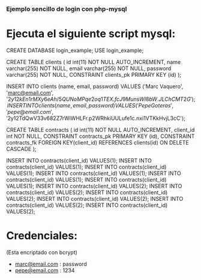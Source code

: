 ### Ejemplo sencillo de login con php-mysql


# Ejecuta el siguiente script mysql:

CREATE DATABASE login_example;
USE login_example;

CREATE TABLE clients (
  id int(11) NOT NULL AUTO_INCREMENT,
  name varchar(255) NOT NULL,
  email varchar(255)  NOT NULL,
  password varchar(255) NOT NULL,
  CONSTRAINT clients_pk PRIMARY KEY (id)
);

INSERT INTO clients (name, email, password) VALUES
('Marc Vaquero', 'marc@email.com', '$2y$12$kEn1rMXy6eAh/5QUNoMPqe2oq1TEX.fcJ9MunsWI8bW.JLChCMT2G');
INSERT INTO clients (name, email, password) VALUES
('Pepe Goteras', 'pepe@email.com', '$2y$12$TdQwV33v682Z7rWiWHLFr.p2WRhkiUULufe1c.nxi1VTKkHvjL3cC');

CREATE TABLE contracts (
  id int(11) NOT NULL AUTO_INCREMENT,
  client_id int NOT NULL,
  CONSTRAINT contracts_pk PRIMARY KEY (id),
  CONSTRAINT contracts_fk FOREIGN KEY(client_id)
  REFERENCES clients(id) ON DELETE CASCADE
);

INSERT INTO contracts(client_id) VALUES(1);
INSERT INTO contracts(client_id) VALUES(1);
INSERT INTO contracts(client_id) VALUES(1);
INSERT INTO contracts(client_id) VALUES(1);
INSERT INTO contracts(client_id) VALUES(1);
INSERT INTO contracts(client_id) VALUES(1);
INSERT INTO contracts(client_id) VALUES(2);
INSERT INTO contracts(client_id) VALUES(2);
INSERT INTO contracts(client_id) VALUES(2);
INSERT INTO contracts(client_id) VALUES(2);
INSERT INTO contracts(client_id) VALUES(2);
INSERT INTO contracts(client_id) VALUES(2);

# Credenciales:
(Esta encriptado con bcrypt)
- marc@email.com : password
- pepe@email.com : 1234

